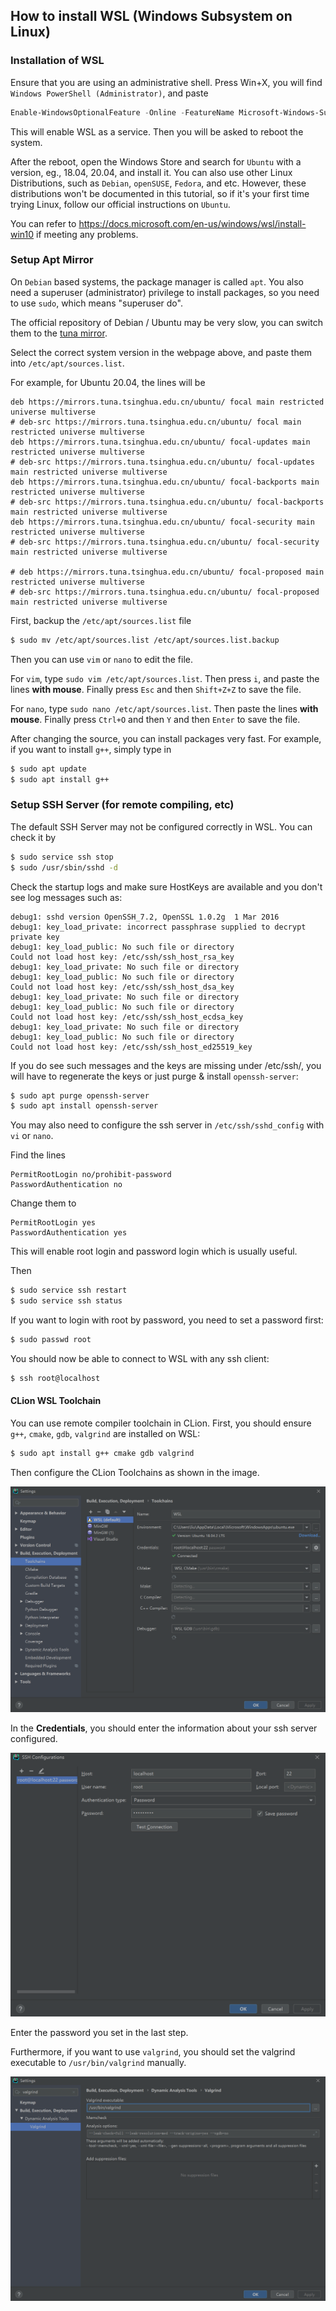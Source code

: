 ## How to install WSL (Windows Subsystem on Linux)

### Installation of WSL

Ensure that you are using an administrative shell. Press Win+X, you will find `Windows PowerShell (Administrator)`, and paste

```powershell
Enable-WindowsOptionalFeature -Online -FeatureName Microsoft-Windows-Subsystem-Linux
```

This will enable WSL as a service. Then you will be asked to reboot the system.

After the reboot, open the Windows Store and search for `Ubuntu` with a version, eg., 18.04, 20.04, and install it. You can also use other Linux Distributions, such as `Debian`, `openSUSE`, `Fedora`, and etc. However, these distributions won't be documented in this tutorial, so if it's your first time trying Linux, follow our official instructions on `Ubuntu`.

You can refer to https://docs.microsoft.com/en-us/windows/wsl/install-win10 if meeting any problems.


### Setup Apt Mirror

On `Debian` based systems, the package manager is called `apt`. You also need a superuser (administrator) privilege to install packages, so you need to use `sudo`, which means "superuser do".

The official repository of Debian / Ubuntu may be very slow, you can switch them to the [tuna mirror](https://mirror.tuna.tsinghua.edu.cn/help/ubuntu/).

Select the correct system version in the webpage above, and paste them into `/etc/apt/sources.list`.

For example, for Ubuntu 20.04, the lines will be

```
deb https://mirrors.tuna.tsinghua.edu.cn/ubuntu/ focal main restricted universe multiverse
# deb-src https://mirrors.tuna.tsinghua.edu.cn/ubuntu/ focal main restricted universe multiverse
deb https://mirrors.tuna.tsinghua.edu.cn/ubuntu/ focal-updates main restricted universe multiverse
# deb-src https://mirrors.tuna.tsinghua.edu.cn/ubuntu/ focal-updates main restricted universe multiverse
deb https://mirrors.tuna.tsinghua.edu.cn/ubuntu/ focal-backports main restricted universe multiverse
# deb-src https://mirrors.tuna.tsinghua.edu.cn/ubuntu/ focal-backports main restricted universe multiverse
deb https://mirrors.tuna.tsinghua.edu.cn/ubuntu/ focal-security main restricted universe multiverse
# deb-src https://mirrors.tuna.tsinghua.edu.cn/ubuntu/ focal-security main restricted universe multiverse

# deb https://mirrors.tuna.tsinghua.edu.cn/ubuntu/ focal-proposed main restricted universe multiverse
# deb-src https://mirrors.tuna.tsinghua.edu.cn/ubuntu/ focal-proposed main restricted universe multiverse
```

First, backup the `/etc/apt/sources.list` file

```bash
$ sudo mv /etc/apt/sources.list /etc/apt/sources.list.backup
```

Then you can use `vim` or `nano` to edit the file.

For `vim`, type `sudo vim /etc/apt/sources.list`. Then press `i`, and paste the lines **with mouse**. Finally press `Esc` and then `Shift+Z+Z` to save the file.

For `nano`, type `sudo nano /etc/apt/sources.list`. Then paste the lines **with mouse**. Finally press `Ctrl+O` and then `Y` and then `Enter` to save the file.

After changing the source, you can install packages very fast. For example, if you want to install `g++`, simply type in

```bash
$ sudo apt update
$ sudo apt install g++
```


### Setup SSH Server (for remote compiling, etc)

The default SSH Server may not be configured correctly in WSL. You can check it by

```bash
$ sudo service ssh stop
$ sudo /usr/sbin/sshd -d
```

Check the startup logs and make sure HostKeys are available and you don't see log messages such as:

```
debug1: sshd version OpenSSH_7.2, OpenSSL 1.0.2g  1 Mar 2016
debug1: key_load_private: incorrect passphrase supplied to decrypt private key
debug1: key_load_public: No such file or directory
Could not load host key: /etc/ssh/ssh_host_rsa_key
debug1: key_load_private: No such file or directory
debug1: key_load_public: No such file or directory
Could not load host key: /etc/ssh/ssh_host_dsa_key
debug1: key_load_private: No such file or directory
debug1: key_load_public: No such file or directory
Could not load host key: /etc/ssh/ssh_host_ecdsa_key
debug1: key_load_private: No such file or directory
debug1: key_load_public: No such file or directory
Could not load host key: /etc/ssh/ssh_host_ed25519_key
```

If you do see such messages and the keys are missing under /etc/ssh/, you will have to regenerate the keys or just purge & install `openssh-server`:

```bash
$ sudo apt purge openssh-server
$ sudo apt install openssh-server
```

You may also need to configure the ssh server in `/etc/ssh/sshd_config` with `vi` or `nano`.

Find the lines
```
PermitRootLogin no/prohibit-password
PasswordAuthentication no
```

Change them to
```
PermitRootLogin yes
PasswordAuthentication yes
```

This will enable root login and password login which is usually useful.

Then
```bash
$ sudo service ssh restart
$ sudo service ssh status
```

If you want to login with root by password, you need to set a password first:
```bash
$ sudo passwd root
```

You should now be able to connect to WSL with any ssh client:
```bash
$ ssh root@localhost
```

#### CLion WSL Toolchain

You can use remote compiler toolchain in CLion. First, you should ensure `g++`, `cmake`, `gdb`, `valgrind` are installed on WSL:

```bash
$ sudo apt install g++ cmake gdb valgrind
```

Then configure the CLion Toolchains as shown in the image.

![clion_wsl.png](images/clion_wsl.png)

In the **Credentials**, you should enter the information about your ssh server configured.

![clion_wsl_ssh.png](images/clion_wsl_ssh.png)

Enter the password you set in the last step.

Furthermore, if you want to use `valgrind`, you should set the valgrind executable to `/usr/bin/valgrind` manually.

![clion_wsl_valgrind.png](images/clion_wsl_valgrind.png)



